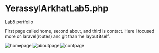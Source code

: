 # YerassylArkhatLab5.php
Lab5 portfolio

First page called home, second about, and third is contact.
Here I focused more on laravel(routes) and git than the layout itself.

![homepage](https://user-images.githubusercontent.com/78717104/108627777-81125e80-7481-11eb-8143-c77d8893230c.png)
![aboutpage](https://user-images.githubusercontent.com/78717104/108627773-7f489b00-7481-11eb-811a-12e932511467.png)
![contpage](https://user-images.githubusercontent.com/78717104/108627775-8079c800-7481-11eb-960a-466970a7318a.png)
